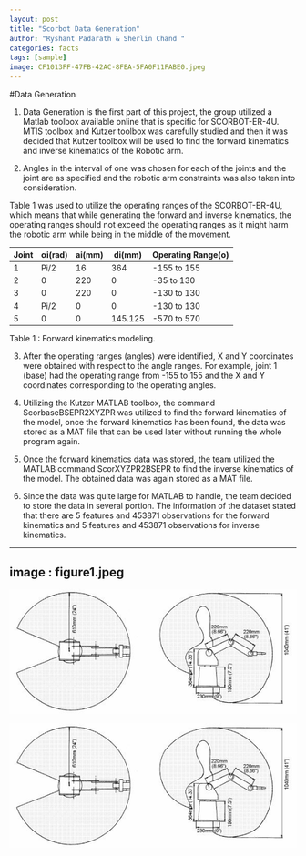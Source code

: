 ```yaml
---
layout: post
title: "Scorbot Data Generation"
author: "Ryshant Padarath & Sherlin Chand "
categories: facts
tags: [sample]
image: CF1013FF-47FB-42AC-8FEA-5FA0F11FABE0.jpeg
---
```


#Data Generation 

1)	Data Generation is the first part of this project, the group utilized a Matlab toolbox available online that is specific for SCORBOT-ER-4U. MTIS toolbox and Kutzer toolbox was carefully studied and then it was decided that Kutzer toolbox will be used to find the forward kinematics and inverse kinematics of the Robotic arm. 

2)	Angles in the interval of one was chosen for each of the joints and the joint are as specified and the robotic arm constraints was also taken into consideration.

Table 1 was used to utilize the operating ranges of the SCORBOT-ER-4U, which means that while generating the forward and inverse kinematics, the operating ranges should not exceed the operating ranges as it might harm the robotic arm while being in the middle of the movement.

| Joint 	| αi(rad) 	| ai(mm) 	| di(mm)  	| Operating Range(o) 	|
|-------	|---------	|--------	|---------	|--------------------	|
| 1     	| Pi/2    	| 16     	| 364     	| -155 to 155        	|
| 2     	| 0       	| 220    	| 0       	| -35 to 130         	|
| 3     	| 0       	| 220    	| 0       	| -130 to 130        	|
| 4     	| Pi/2    	| 0      	| 0       	| -130 to 130        	|
| 5     	| 0       	| 0      	| 145.125 	| -570 to 570        	|

Table 1 : Forward kinematics modeling.

3)	After the operating ranges (angles) were identified, X and Y coordinates were obtained with respect to the angle ranges. For example, joint 1 (base) had the operating range from -155 to 155 and the X and Y coordinates corresponding to the operating angles.

4)	Utilizing the Kutzer MATLAB toolbox, the command ScorbaseBSEPR2XYZPR was utilized to find the forward kinematics of the model, once the forward kinematics has been found, the data was stored as a MAT file that can be used later without running the whole program again.

5)	Once the forward kinematics data was stored, the team utilized the MATLAB command ScorXYZPR2BSEPR to find the inverse kinematics of the model. The obtained data was again stored as a MAT file. 

6)	Since the data was quite large for MATLAB to handle, the team decided to store the data in several portion. The information of the dataset stated that there are 5 features and 453871 observations for the forward kinematics and 5 features and 453871 observations for inverse kinematics. 

---
image : figure1.jpeg
---
![alt text](https://github.com/scorbotneural/scorbotneural.github.io/blob/gh-pages/assets/img/109DD180-034F-4DB1-857A-743B850836FD.jpeg "Millennial Demo Image")


![image tooltip here](/assets/img/109DD180-034F-4DB1-857A-743B850836FD.jpeg)
